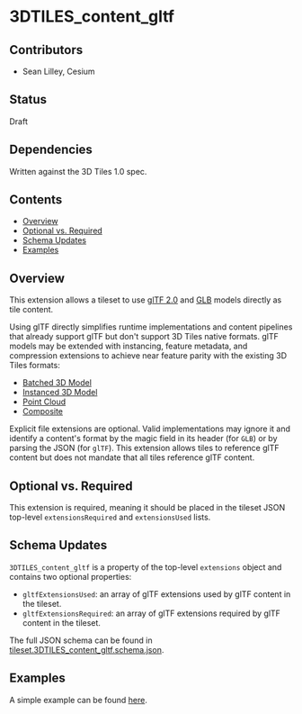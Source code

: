 # 3DTILES_content_gltf

## Contributors

* Sean Lilley, Cesium

## Status

Draft

## Dependencies

Written against the 3D Tiles 1.0 spec.

## Contents

  - [Overview](#overview)
  - [Optional vs. Required](#optional-vs-required)
  - [Schema Updates](#schema-updates)
  - [Examples](#examples)

## Overview

This extension allows a tileset to use [glTF 2.0](https://github.com/KhronosGroup/glTF/tree/master/specification/2.0) and [GLB](https://github.com/KhronosGroup/glTF/tree/master/specification/2.0#glb-file-format-specification) models directly as tile content.

Using glTF directly simplifies runtime implementations and content pipelines that already support glTF but don't support 3D Tiles native formats. glTF models may be extended with instancing, feature metadata, and compression extensions to achieve near feature parity with the existing 3D Tiles formats:

* [Batched 3D Model](../../specification/TileFormats/Batched3DModel/README.md)
* [Instanced 3D Model](../../specification/TileFormats/Instanced3DModel/README.md)
* [Point Cloud](../../specification/TileFormats/PointCloud/README.md)
* [Composite](../../specification/TileFormats/Composite/README.md)

Explicit file extensions are optional. Valid implementations may ignore it and identify a content's format by the magic field in its header (for `GLB`) or by parsing the JSON (for `glTF`). This extension allows tiles to reference glTF content but does not mandate that all tiles reference glTF content.

## Optional vs. Required

This extension is required, meaning it should be placed in the tileset JSON top-level `extensionsRequired` and `extensionsUsed` lists.

## Schema Updates

`3DTILES_content_gltf` is a property of the top-level `extensions` object and contains two optional properties:

* `gltfExtensionsUsed`: an array of glTF extensions used by glTF content in the tileset.
* `gltfExtensionsRequired`: an array of glTF extensions required by glTF content in the tileset.

The full JSON schema can be found in [tileset.3DTILES_content_gltf.schema.json](schema/tileset.3DTILES_content_gltf.schema.json).

## Examples

A simple example can be found [here](examples/tileset).